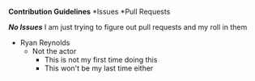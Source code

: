 **Contribution Guidelines**
*Issues
*Pull Requests

***No Issues***
I am just trying to figure out pull requests and my roll in them
* Ryan Reynolds
    * Not the actor
        * This is not my first time doing this
        * This won't be my last time either 
